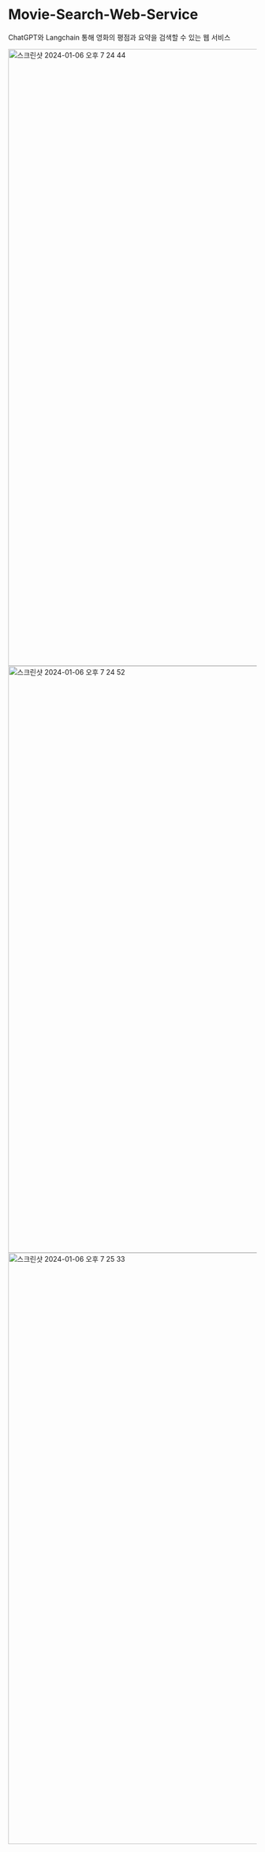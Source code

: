 # Movie-Search-Web-Service
ChatGPT와 Langchain 통해 영화의 평점과 요약을 검색할 수 있는 웹 서비스

<img width="1251" alt="스크린샷 2024-01-06 오후 7 24 44" src="https://github.com/the0807/Movie-Search-Web-Service/assets/73097985/4015d90a-64bd-4fd8-aeab-8c3e24f8f14c">
<img width="1190" alt="스크린샷 2024-01-06 오후 7 24 52" src="https://github.com/the0807/Movie-Search-Web-Service/assets/73097985/66c44b53-9614-4266-86c5-07f9c1386d3f">
<img width="1199" alt="스크린샷 2024-01-06 오후 7 25 33" src="https://github.com/the0807/Movie-Search-Web-Service/assets/73097985/94dedf4c-b6df-4b33-9d10-8b41c17ac875">
